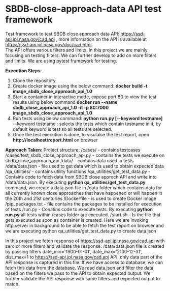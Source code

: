 # SBDB-close-approach-data API test framework

Test framework to test SBDB close approach data API: https://ssd-api.jpl.nasa.gov/cad.api , more information on the API is available at https://ssd-api.jpl.nasa.gov/doc/cad.html.  
The API offers various filters and limits. In this project we are mainly focusing on testing filters. We can further develop to add on more filters and limits. We are using pytest framework for testing. 

**Execution Steps**:
1. Clone the repository 
2. Create docker image using the below command:
   **docker build -t image_sbdb_close_approach_api_1.0**
3. Start a container in interactive mode, expose port 80 to view the test results using below command
   **docker run --name sbdb_close_approach_api_1.0 -it -p 80:7000 image_sbdb_close_approach_api_1.0**
4. Run tests using below command:
   **python run.py [--keyword testname]**
   --keyword testname : selects the tests which contain testname in it, by default keyword is test so all tests are selected.
5. Once the test execution is done, to visulaise the test report, open **http://localhost/report.html** on browser

**Approach Taken:**
Project structure:
/cases/ - contains testcases
/cases/test_sbdb_close_approach_api.py - contains the tests we execute on sbdb_close_approach_api
/data/ - contains data used in tests
/data/data.json - file used to get data which is used to obtain expected data
/qa_utilities/ - contains utility functions
/qa_utilities/get_test_data.py - Contains code to fetch data from SBDB close approch API and write into /data/data.json. By executing **python qa_utilities/get_test_data.py** command, we create a data.json file in /data folder which contains data for all currently known close approaches that have happened or will happen in the 20th and 21st centuries
/Dockerfile - is used to create Docker image
/pip_packages.txt - file contains the packages to be installed for execution of tests
/run.py - Conatins code to execute tests. By executing **python run.py** all tests within /cases folder are executed.
/start.sh - Is the file that gets executed as soon as container is created. Here we are invoking http.server in background to be able to fetch the test report on browser and we are executing python qa_utilities/get_test_data.py to create data.json

In this project we fetch response of https://ssd-api.jpl.nasa.gov/cad.api with zero or more filters and validate the response.
/data/data.json file is created by passing filters date_min='1900-01-01', date_max='2100-12-31', dist_max=1 to https://ssd-api.jpl.nasa.gov/cad.api API, only data part of the API response is captured in this file. If we have access to database, we can fetch this data from the database. We read data.json and filter the data based on the filters we pass to the API to obtain expected output. We further validate the API response with same filters and expected output to match.

